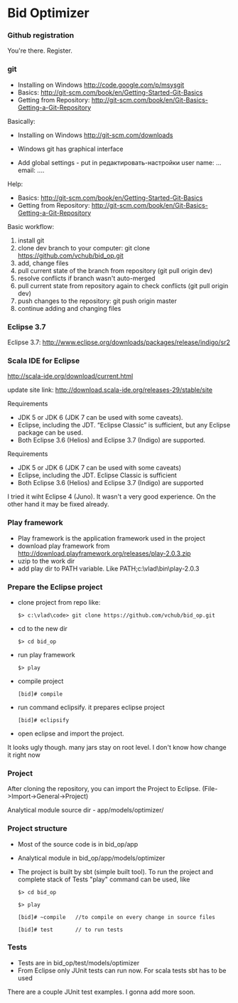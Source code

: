
# Bid Optimizer



### Github registration
You're there. Register.


### git
* Installing on Windows http://code.google.com/p/msysgit
* Basics: http://git-scm.com/book/en/Getting-Started-Git-Basics
* Getting from Repository: http://git-scm.com/book/en/Git-Basics-Getting-a-Git-Repository

Basically:

* Installing on Windows http://git-scm.com/downloads

* Windows git has graphical interface
* Add global settings - put in редактировать-настройки user name: ... email: ....

Help:
* Basics: http://git-scm.com/book/en/Getting-Started-Git-Basics
* Getting from Repository: http://git-scm.com/book/en/Git-Basics-Getting-a-Git-Repository


Basic workflow:

1. install git
1. clone dev branch to your computer: git clone https://github.com/vchub/bid_op.git
1. add, change files
1. pull current state of the branch from repository (git pull origin dev)
1. resolve conflicts if branch wasn't auto-merged
1. pull current state from repository again to check conflicts (git pull origin dev)
1. push changes to the repository: git push origin master
1. continue adding and changing files



### Eclipse 3.7
Eclipse 3.7: http://www.eclipse.org/downloads/packages/release/indigo/sr2

### Scala IDE for Eclipse

http://scala-ide.org/download/current.html

update site link: http://download.scala-ide.org/releases-29/stable/site

Requirements

* JDK 5 or JDK 6 (JDK 7 can be used with some caveats).
* Eclipse, including the JDT. “Eclipse Classic” is sufficient, but any Eclipse package can be used.
* Both Eclipse 3.6 (Helios) and Eclipse 3.7 (Indigo) are supported.


Requirements
* JDK 5 or JDK 6 (JDK 7 can be used with some caveats)
* Eclipse, including the JDT. Eclipse Classic is sufficient
* Both Eclipse 3.6 (Helios) and Eclipse 3.7 (Indigo) are supported

I tried it wiht Eclipse 4 (Juno). It wasn't a very good experience. On the other hand it may be fixed already.

### Play framework
* Play framework is the application framework used in the project
* download play framework from http://download.playframework.org/releases/play-2.0.3.zip
* uzip to the work dir
* add play dir to PATH variable. Like PATH;c:\vlad\bin\play-2.0.3

### Prepare the Eclipse project
* clone project from repo like:

      $> c:\vlad\code> git clone https://github.com/vchub/bid_op.git

* cd to the new dir

      $> cd bid_op

* run play framework

      $> play

* compile project

      [bid]# compile

* run command eclipsify. it prepares eclipse project

      [bid]# eclipsify

* open eclipse and import the project.

It looks ugly though. many jars stay on root level. I don't know how change it right now

### Project
After cloning the repository, you can import the Project to Eclipse. (File->Import->General->Project)

Analytical module source dir - app/models/optimizer/


### Project structure
* Most of the source code is in bid_op/app
* Analytical module in bid_op/app/models/optimizer
* The project is built by sbt (simple built tool). To run the project and complete stack of Tests "play" command can be used, like

      $> cd bid_op

      $> play

      [bid]# ~compile   //to compile on every change in source files

      [bid]# test       // to run tests


### Tests
* Tests are in bid_op/test/models/optimizer
* From Eclipse only JUnit tests can run now. For scala tests sbt has to be used

There are a couple JUnit test examples. I gonna add more soon.







